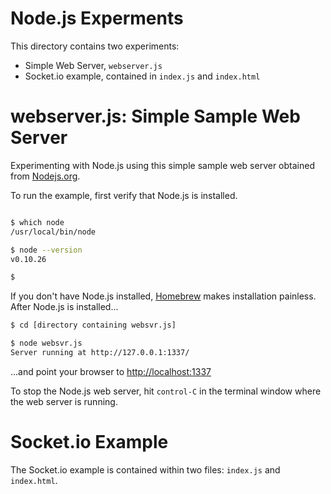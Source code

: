 Node.js Experments
===

This directory contains two experiments:

* Simple Web Server, `webserver.js`
* Socket.io example, contained in `index.js` and `index.html`


webserver.js: Simple Sample Web Server
===

Experimenting with Node.js using this simple sample web server obtained from [Nodejs.org](http://nodejs.org).

To run the example, first verify that Node.js is installed.

```bash

$ which node
/usr/local/bin/node

$ node --version
v0.10.26

$ 

```
If you don't have Node.js installed, [Homebrew](http://brew.sh/) makes installation painless. After Node.js is installed...

```bash
$ cd [directory containing websvr.js]

$ node websvr.js
Server running at http://127.0.0.1:1337/

```

...and point your browser to [http://localhost:1337](http://localhost:1337)

To stop the Node.js web server, hit `control-C` in the terminal window where the web server is running.


Socket.io Example
===

The Socket.io example is contained within two files: `index.js` and `index.html`.

